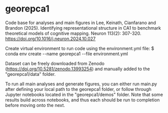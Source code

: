 # georepca1
Code base for analyses and main figures in Lee, Keinath, Cianfarano and Brandon (2025). Identifying representational structure in CA1 to benchmark theoretical models of cognitive mapping. Neuron 113(2): 307-320. https://doi.org/10.1016/j.neuron.2024.10.027


Create virtual environment to run code using the environment.yml file: $ conda env create --name georepca1 --file environment.yml

Dataset can be freely downloaded from Zenodo (https://doi.org/10.5281/zenodo.13993254) and manually added to the "georepca1/data" folder.

To run all main analyses and generate figures, you can either run main.py after defining your local path to the georepca1 folder, or follow through Jupyter notebooks located in the "georepca1/demos" folder.
Note that some results build across notebooks, and thus each should be run to completion before moving onto the next.
